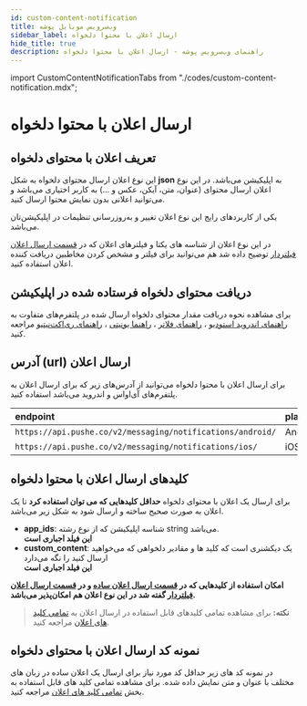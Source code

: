 ```yaml
---
id: custom-content-notification
title: وب‌سرویس موبایل پوشه
sidebar_label: ارسال اعلان با محتوا دلخواه
hide_title: true
description: راهنمای وب‌سرویس پوشه - ارسال اعلان با محتوا دلخواه
---
```


import CustomContentNotificationTabs from "./codes/custom-content-notification.mdx";

# ارسال اعلان با محتوا دلخواه

## تعریف اعلان با محتوای دلخواه

این نوع اعلان ارسال محتوای دلخواه به شکل **json** به اپلیکیشن می‌باشد.
در این نوع اعلان ارسال محتوای (عنوان، متن، آیکن، عکس و ...) به کاربر اختیاری می‌باشد و می‌توانید اعلانی بدون نمایش محتوا ارسال کنید.

یکی از کاربردهای رایج این نوع اعلان تغییر و به‌روزرسانی تنظیمات در اپلیکیشن‌تان می‌باشد.

در این نوع اعلان از شناسه های یکتا و فیلتر‌های اعلان که در [قسمت ارسال اعلان فیلتردار](/docs/mobile-webservice/filtered-notification) توضیح داده شد هم می‌توانید برای فیلتر و مشخص کردن مخاطبین دریافت کننده اعلان استفاده کنید.

## دریافت محتوای دلخواه فرستاده شده در اپلیکیشن

برای مشاهده نحوه دریافت مقدار محتوای دلخواه ارسال شده در پلتفرم‌های متفاوت به 
[راهنمای اندروید استودیو](/docs/android-studio/notification-listener) ،
[راهنمای فلاتر](/docs/flutter/listener) ،
[راهنما یونیتی](/docs/unity/listener) ،
[راهنمای ری‌اکت‌نیتیو](/docs/react-native/notification-events)
مراجعه کنید.

## آدرس (url) ارسال اعلان

برای ارسال اعلان با محتوا دلخواه می‌توانید از آدرس‌های  زیر که برای ارسال اعلان به پلتفرم‌های آی‌او‌اس و اندروید می‌باشد استفاده کنید.

| endpoint  | platform |
|:----------|:----------|
| ```https://api.pushe.co/v2/messaging/notifications/android/```  | Android |
| ```https://api.pushe.co/v2/messaging/notifications/ios/```      | iOS     |

## کلید‌های ارسال اعلان با محتوا دلخواه

برای ارسال یک اعلان با محتوای دلخواه **حداقل کلیدهایی که می توان استفاده کرد** تا یک اعلان به صورت صحیح ساخته و ارسال شود به شکل زیر می‌باشد.

- **app_ids**: شناسه اپلیکیشن که از نوع رشته string می‌باشد.    
    **این فیلد اجباری است**
- **custom_content**: یک دیکشنری است که کلید ها و مقادیر دلخواهی که می‌خواهید ارسال کنید را نگه می‌دارد    
    **این فیلد اجباری است**

**امکان استفاده از کلیدهایی که در [قسمت ارسال اعلان ساده](/docs/mobile-webservice/simple-notification) و در [قسمت ارسال اعلان فیلتردار](/docs/mobile-webservice/filtered-notification) گفته شد در این نوع اعلان هم امکان‌پذیر می‌باشد.**

> **نکته:** برای مشاهده تمامی کلید‌های قابل استفاده در ارسال اعلان به [تمامی کلید های اعلان](/docs/mobile-webservice/notification-keys-list) مراجعه کنید.

## نمونه کد ارسال اعلان با محتوای دلخواه

در نمونه کد های زیر حداقل کد مورد نیاز برای ارسال یک اعلان ساده در زبان های مختلف با عنوان و متن نمایش داده شده.
برای مشاهده تمامی کلید های قابل استفاده به بخش [تمامی کلید های اعلان](/docs/mobile-webservice/notification-keys-list) مراجعه کنید.

<CustomContentNotificationTabs />
